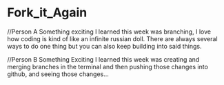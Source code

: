# Fork_it_Again

//Person A 
Something exciting I learned this week was branching, I love how coding is kind of like an infinite russian doll. There are always several ways to do one thing but you can also keep building into said things. 

//Person B
Something Exciting I learned this week was creating and merging branches in the terminal and then pushing those changes into github, and seeing those changes...